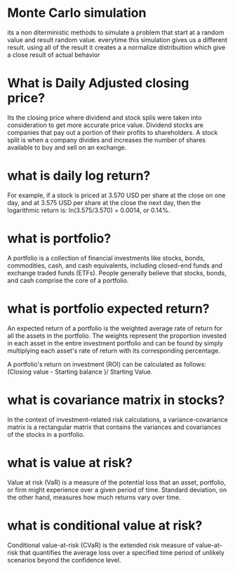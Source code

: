 # Monte Carlo simulation

its a non diterministic methods to simulate a problem that start at a random value 
and result random value. everytime this simulation gives us a different result. using all  of 
the result it creates a a normalize distribuition which give a close result of actual behavior

# What is Daily Adjusted closing price?
Its the closing price where dividend and stock splis were taken into consideration to
get more accurate price value.
Dividend stocks are companies that pay out a portion of their profits to shareholders.
A stock split is when a company divides and increases the number of shares available 
to buy and sell on an exchange.

# what is daily log return?
For example, if a stock is priced at 3.570 USD per share at the close on one day, 
and at 3.575 USD per share at the close the next day, then the logarithmic return
is: ln(3.575/3.570) = 0.0014, or 0.14%.

# what is portfolio?
A portfolio is a collection of financial investments like stocks, bonds, commodities,
cash, and cash equivalents, including closed-end funds and exchange traded funds (ETFs).
People generally believe that stocks, bonds, and cash comprise the core of a portfolio.

# what is portfolio expected return?
An expected return of a portfolio is the weighted average rate of return for all the assets
in the portfolio. The weights represent the proportion invested in each asset in the entire 
investment portfolio and can be found by simply multiplying each asset's rate of return with
its corresponding percentage.

A portfolio's return on investment (ROI) can be calculated as follows:
(Closing value - Starting balance )/ Starting Value.

# what is covariance matrix in stocks?
In the context of investment-related risk calculations, a variance-covariance
matrix is a rectangular matrix that contains the variances and covariances of 
the stocks in a portfolio. 

# what is value at risk?

Value at risk (VaR) is a measure of the potential loss that an asset, portfolio,
or firm might experience over a given period of time. Standard deviation, on the 
other hand, measures how much returns vary over time.

# what is conditional value at risk?

Conditional value-at-risk (CVaR) is the extended risk measure of value-at-risk that 
quantifies the average loss over a specified time period of unlikely scenarios beyond 
the confidence level.